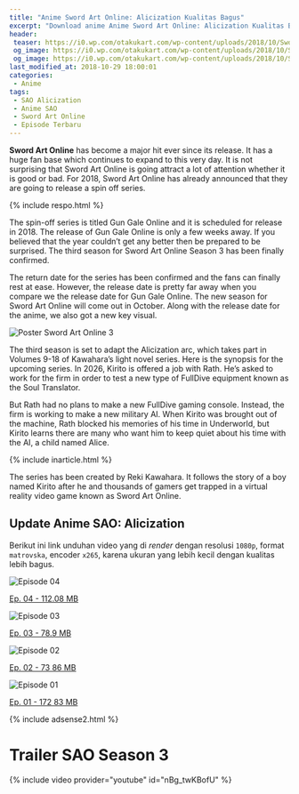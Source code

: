 ```yaml
---
title: "Anime Sword Art Online: Alicization Kualitas Bagus"
excerpt: "Download anime Anime Sword Art Online: Alicization Kualitas Bagus Art Online: Alicization, kualitas terbaik ukuran lebih kecil (episode 04)"
header:
 teaser: https://i0.wp.com/otakukart.com/wp-content/uploads/2018/10/Sword-Art-Online-Season-3-Episode-1.jpeg?resize=320,170
 og_image: https://i0.wp.com/otakukart.com/wp-content/uploads/2018/10/Sword-Art-Online-Season-3-Episode-1.jpeg?resize=640,320
 og_image: https://i0.wp.com/otakukart.com/wp-content/uploads/2018/10/Sword-Art-Online-Season-3-Episode-1.jpeg
last_modified_at: 2018-10-29 18:00:01
categories:
 - Anime
tags:
 - SAO Alicization
 - Anime SAO
 - Sword Art Online
 - Episode Terbaru
---
```


**Sword Art Online** has become a major hit ever since its release. It has a huge fan base which continues to expand to this very day. It is not surprising that Sword Art Online is going attract a lot of attention whether it is good or bad. For 2018, Sword Art Online has already announced that they are going to release a spin off series.

{% include respo.html %}

The spin-off series is titled Gun Gale Online and it is scheduled for release in 2018. The release of Gun Gale Online is only a few weeks away. If you believed that the year couldn’t get any better then be prepared to be surprised. The third season for Sword Art Online Season 3 has been finally confirmed.

The return date for the series has been confirmed and the fans can finally rest at ease. However, the release date is pretty far away when you compare we the release date for Gun Gale Online. The new season for Sword Art Online will come out in October. Along with the release date for the anime, we also got a new key visual.

![Poster Sword Art Online 3](https://otakukart.com/wp-content/uploads/2018/03/Sword-Art-Online-723x1024.jpg)

The third season is set to adapt the Alicization arc, which takes part in Volumes 9-18 of Kawahara’s light novel series. Here is the synopsis for the upcoming series. In 2026, Kirito is offered a job with Rath. He’s asked to work for the firm in order to test a new type of FullDive equipment known as the Soul Translator.

But Rath had no plans to make a new FullDive gaming console. Instead, the firm is working to make a new military AI. When Kirito was brought out of the machine, Rath blocked his memories of his time in Underworld, but Kirito learns there are many who want him to keep quiet about his time with the AI, a child named Alice.

{% include inarticle.html %}

The series has been created by Reki Kawahara. It follows the story of a boy named Kirito after he and thousands of gamers get trapped in a virtual reality video game known as Sword Art Online.

## Update Anime SAO: Alicization

Berikut ini link unduhan video yang di _render_ dengan resolusi `1080p`, format `matrovska`, encoder `x265`, karena ukuran yang lebih kecil dengan kualitas lebih bagus.

![Episode 04](https://i0.wp.com/otakukart.com/wp-content/uploads/2018/10/sword-art-alicization-episode-4-spoilers.jpeg)

[Ep. 04 - 112.08 MB](https://mi.knoacc.org/dl/zippy?srv=67&cde=WKh1PjNh&st1=SAO-4-1080p&st2=112.08MB)

![Episode 03](https://i0.wp.com/otakukart.com/wp-content/uploads/2018/10/sword-art-online-alicization-episode-3.jpeg)

[Ep. 03 - 78.9 MB](https://mi.knoacc.org/dl/zippy?srv=66&cde=mmmJ1DtX&st1=SAO-3-1080p&st2=79.9MB)

![Episode 02](https://i0.wp.com/otakukart.com/wp-content/uploads/2018/10/sword-art-online-alicization-episode-2-1.jpg)

[Ep. 02 - 73 86 MB](https://mi.knoacc.org/dl/zippy?srv=95&cde=9MgyO46q&st1=SAO-2-1080p&st2=73.86MB)

![Episode 01](https://i0.wp.com/otakukart.com/wp-content/uploads/2018/10/Sword-Art-Online-Alicization-episode-1.jpg)

[Ep. 01 - 172 83 MB](https://mi.knoacc.org/dl/zippy?srv=103&cde=tre0mIne&st1=SAO-1-1080p&st2=172.83)

{% include adsense2.html %}

# Trailer SAO Season 3

{% include video provider="youtube" id="nBg_twKBofU" %}